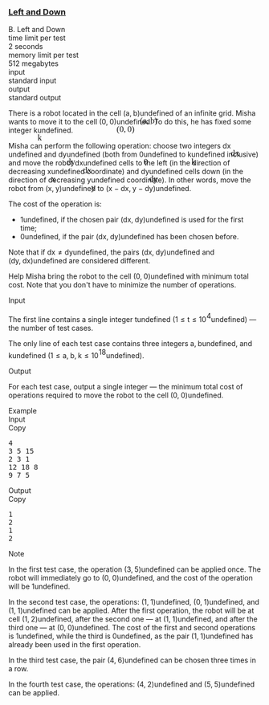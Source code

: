 <h3><a href="https://codeforces.com/contest/2125/problem/B" target="_blank" rel="noopener noreferrer">Left and Down</a></h3>
<div class="header"><div class="title">B. Left and Down</div><div class="time-limit"><div class="property-title">time limit per test</div>2 seconds</div><div class="memory-limit"><div class="property-title">memory limit per test</div>512 megabytes</div><div class="input-file input-standard"><div class="property-title">input</div>standard input</div><div class="output-file output-standard"><div class="property-title">output</div>standard output</div></div><div><p>There is a robot located in the cell <span class="MathJax_Preview" style="color: inherit;"><span class="MJXp-math" id="MJXp-Span-1"><span class="MJXp-mo" id="MJXp-Span-2" style="margin-left: 0em; margin-right: 0em;">(</span><span class="MJXp-mi MJXp-italic" id="MJXp-Span-3">a</span><span class="MJXp-mo" id="MJXp-Span-4" style="margin-left: 0em; margin-right: 0.222em;">,</span><span class="MJXp-mi MJXp-italic" id="MJXp-Span-5">b</span><span class="MJXp-mo" id="MJXp-Span-6" style="margin-left: 0em; margin-right: 0em;">)</span></span></span><span class="MathJax MathJax_Processed" id="MathJax-Element-1-Frame" tabindex="0" style=""><nobr><span class="math" id="MathJax-Span-1"><span style="display: inline-block; position: relative; width: 0em; height: 0px; font-size: 122%;"><span style="position: absolute;"><span class="mrow" id="MathJax-Span-2"><span class="mo" id="MathJax-Span-3" style="font-family: MathJax_Main;">(</span><span class="mi" id="MathJax-Span-4" style="font-family: MathJax_Math-italic;">a</span><span class="mo" id="MathJax-Span-5" style="font-family: MathJax_Main;">,</span><span class="mi" id="MathJax-Span-6" style="font-family: MathJax_Math-italic; padding-left: 0.179em;">b</span><span class="mo" id="MathJax-Span-7" style="font-family: MathJax_Main;">)</span></span></span></span></span></nobr></span>undefined of an infinite grid. Misha wants to move it to the cell <span class="MathJax_Preview" style="color: inherit;"><span class="MJXp-math" id="MJXp-Span-7"><span class="MJXp-mo" id="MJXp-Span-8" style="margin-left: 0em; margin-right: 0em;">(</span><span class="MJXp-mn" id="MJXp-Span-9">0</span><span class="MJXp-mo" id="MJXp-Span-10" style="margin-left: 0em; margin-right: 0.222em;">,</span><span class="MJXp-mn" id="MJXp-Span-11">0</span><span class="MJXp-mo" id="MJXp-Span-12" style="margin-left: 0em; margin-right: 0em;">)</span></span></span><span class="MathJax MathJax_Processed" id="MathJax-Element-2-Frame" tabindex="0" style=""><nobr><span class="math" id="MathJax-Span-8"><span style="display: inline-block; position: relative; width: 0em; height: 0px; font-size: 122%;"><span style="position: absolute;"><span class="mrow" id="MathJax-Span-9"><span class="mo" id="MathJax-Span-10" style="font-family: MathJax_Main;">(</span><span class="mn" id="MathJax-Span-11" style="font-family: MathJax_Main;">0</span><span class="mo" id="MathJax-Span-12" style="font-family: MathJax_Main;">,</span><span class="mn" id="MathJax-Span-13" style="font-family: MathJax_Main; padding-left: 0.179em;">0</span><span class="mo" id="MathJax-Span-14" style="font-family: MathJax_Main;">)</span></span></span></span></span></nobr></span>undefined. To do this, he has fixed some integer <span class="MathJax_Preview" style="color: inherit;"><span class="MJXp-math" id="MJXp-Span-13"><span class="MJXp-mi MJXp-italic" id="MJXp-Span-14">k</span></span></span><span class="MathJax MathJax_Processed" id="MathJax-Element-3-Frame" tabindex="0" style=""><nobr><span class="math" id="MathJax-Span-15"><span style="display: inline-block; position: relative; width: 0em; height: 0px; font-size: 122%;"><span style="position: absolute;"><span class="mrow" id="MathJax-Span-16"><span class="mi" id="MathJax-Span-17" style="font-family: MathJax_Math-italic;">k</span></span></span></span></span></nobr></span>undefined.</p><p>Misha can perform the following operation: choose two integers <span class="MathJax_Preview" style="color: inherit;"><span class="MJXp-math" id="MJXp-Span-15"><span class="MJXp-mi MJXp-italic" id="MJXp-Span-16">d</span><span class="MJXp-mi MJXp-italic" id="MJXp-Span-17">x</span></span></span><span class="MathJax MathJax_Processed" id="MathJax-Element-4-Frame" tabindex="0" style=""><nobr><span class="math" id="MathJax-Span-18"><span style="display: inline-block; position: relative; width: 0em; height: 0px; font-size: 122%;"><span style="position: absolute;"><span class="mrow" id="MathJax-Span-19"><span class="mi" id="MathJax-Span-20" style="font-family: MathJax_Math-italic;">d<span style="display: inline-block; overflow: hidden; height: 1px; width: 0.003em;"></span></span><span class="mi" id="MathJax-Span-21" style="font-family: MathJax_Math-italic;">x</span></span></span></span></span></nobr></span>undefined and <span class="MathJax_Preview" style="color: inherit;"><span class="MJXp-math" id="MJXp-Span-18"><span class="MJXp-mi MJXp-italic" id="MJXp-Span-19">d</span><span class="MJXp-mi MJXp-italic" id="MJXp-Span-20">y</span></span></span><span class="MathJax MathJax_Processed" id="MathJax-Element-5-Frame" tabindex="0" style=""><nobr><span class="math" id="MathJax-Span-22"><span style="display: inline-block; position: relative; width: 0em; height: 0px; font-size: 122%;"><span style="position: absolute;"><span class="mrow" id="MathJax-Span-23"><span class="mi" id="MathJax-Span-24" style="font-family: MathJax_Math-italic;">d<span style="display: inline-block; overflow: hidden; height: 1px; width: 0.003em;"></span></span><span class="mi" id="MathJax-Span-25" style="font-family: MathJax_Math-italic;">y<span style="display: inline-block; overflow: hidden; height: 1px; width: 0.003em;"></span></span></span></span></span></span></nobr></span>undefined (both from <span class="MathJax_Preview" style="color: inherit;"><span class="MJXp-math" id="MJXp-Span-21"><span class="MJXp-mn" id="MJXp-Span-22">0</span></span></span><span class="MathJax MathJax_Processed" id="MathJax-Element-6-Frame" tabindex="0" style=""><nobr><span class="math" id="MathJax-Span-26"><span style="display: inline-block; position: relative; width: 0em; height: 0px; font-size: 122%;"><span style="position: absolute;"><span class="mrow" id="MathJax-Span-27"><span class="mn" id="MathJax-Span-28" style="font-family: MathJax_Main;">0</span></span></span></span></span></nobr></span>undefined to <span class="MathJax_Preview" style="color: inherit;"><span class="MJXp-math" id="MJXp-Span-23"><span class="MJXp-mi MJXp-italic" id="MJXp-Span-24">k</span></span></span><span class="MathJax MathJax_Processed" id="MathJax-Element-7-Frame" tabindex="0" style=""><nobr><span class="math" id="MathJax-Span-29"><span style="display: inline-block; position: relative; width: 0em; height: 0px; font-size: 122%;"><span style="position: absolute;"><span class="mrow" id="MathJax-Span-30"><span class="mi" id="MathJax-Span-31" style="font-family: MathJax_Math-italic;">k</span></span></span></span></span></nobr></span>undefined inclusive) and move the robot <span class="MathJax_Preview" style="color: inherit;"><span class="MJXp-math" id="MJXp-Span-25"><span class="MJXp-mi MJXp-italic" id="MJXp-Span-26">d</span><span class="MJXp-mi MJXp-italic" id="MJXp-Span-27">x</span></span></span><span class="MathJax MathJax_Processed" id="MathJax-Element-8-Frame" tabindex="0" style=""><nobr><span class="math" id="MathJax-Span-32"><span style="display: inline-block; position: relative; width: 0em; height: 0px; font-size: 122%;"><span style="position: absolute;"><span class="mrow" id="MathJax-Span-33"><span class="mi" id="MathJax-Span-34" style="font-family: MathJax_Math-italic;">d<span style="display: inline-block; overflow: hidden; height: 1px; width: 0.003em;"></span></span><span class="mi" id="MathJax-Span-35" style="font-family: MathJax_Math-italic;">x</span></span></span></span></span></nobr></span>undefined cells to the left (in the direction of decreasing <span class="MathJax_Preview" style="color: inherit;"><span class="MJXp-math" id="MJXp-Span-28"><span class="MJXp-mi MJXp-italic" id="MJXp-Span-29">x</span></span></span><span class="MathJax MathJax_Processed" id="MathJax-Element-9-Frame" tabindex="0" style=""><nobr><span class="math" id="MathJax-Span-36"><span style="display: inline-block; position: relative; width: 0em; height: 0px; font-size: 122%;"><span style="position: absolute;"><span class="mrow" id="MathJax-Span-37"><span class="mi" id="MathJax-Span-38" style="font-family: MathJax_Math-italic;">x</span></span></span></span></span></nobr></span>undefined coordinate) and <span class="MathJax_Preview" style="color: inherit;"><span class="MJXp-math" id="MJXp-Span-30"><span class="MJXp-mi MJXp-italic" id="MJXp-Span-31">d</span><span class="MJXp-mi MJXp-italic" id="MJXp-Span-32">y</span></span></span><span class="MathJax MathJax_Processed" id="MathJax-Element-10-Frame" tabindex="0" style=""><nobr><span class="math" id="MathJax-Span-39"><span style="display: inline-block; position: relative; width: 0em; height: 0px; font-size: 122%;"><span style="position: absolute;"><span class="mrow" id="MathJax-Span-40"><span class="mi" id="MathJax-Span-41" style="font-family: MathJax_Math-italic;">d<span style="display: inline-block; overflow: hidden; height: 1px; width: 0.003em;"></span></span><span class="mi" id="MathJax-Span-42" style="font-family: MathJax_Math-italic;">y<span style="display: inline-block; overflow: hidden; height: 1px; width: 0.003em;"></span></span></span></span></span></span></nobr></span>undefined cells down (in the direction of decreasing <span class="MathJax_Preview" style="color: inherit;"><span class="MJXp-math" id="MJXp-Span-33"><span class="MJXp-mi MJXp-italic" id="MJXp-Span-34">y</span></span></span><span class="MathJax MathJax_Processed" id="MathJax-Element-11-Frame" tabindex="0" style=""><nobr><span class="math" id="MathJax-Span-43"><span style="display: inline-block; position: relative; width: 0em; height: 0px; font-size: 122%;"><span style="position: absolute;"><span class="mrow" id="MathJax-Span-44"><span class="mi" id="MathJax-Span-45" style="font-family: MathJax_Math-italic;">y<span style="display: inline-block; overflow: hidden; height: 1px; width: 0.003em;"></span></span></span></span></span></span></nobr></span>undefined coordinate). In other words, move the robot from <span class="MathJax_Preview" style="color: inherit;"><span class="MJXp-math" id="MJXp-Span-35"><span class="MJXp-mo" id="MJXp-Span-36" style="margin-left: 0em; margin-right: 0em;">(</span><span class="MJXp-mi MJXp-italic" id="MJXp-Span-37">x</span><span class="MJXp-mo" id="MJXp-Span-38" style="margin-left: 0em; margin-right: 0.222em;">,</span><span class="MJXp-mi MJXp-italic" id="MJXp-Span-39">y</span><span class="MJXp-mo" id="MJXp-Span-40" style="margin-left: 0em; margin-right: 0em;">)</span></span></span><span class="MathJax MathJax_Processing" id="MathJax-Element-12-Frame" tabindex="0"></span>undefined to <span class="MathJax_Preview" style="color: inherit;"><span class="MJXp-math" id="MJXp-Span-41"><span class="MJXp-mo" id="MJXp-Span-42" style="margin-left: 0em; margin-right: 0em;">(</span><span class="MJXp-mi MJXp-italic" id="MJXp-Span-43">x</span><span class="MJXp-mo" id="MJXp-Span-44" style="margin-left: 0.267em; margin-right: 0.267em;">−</span><span class="MJXp-mi MJXp-italic" id="MJXp-Span-45">d</span><span class="MJXp-mi MJXp-italic" id="MJXp-Span-46">x</span><span class="MJXp-mo" id="MJXp-Span-47" style="margin-left: 0em; margin-right: 0.222em;">,</span><span class="MJXp-mi MJXp-italic" id="MJXp-Span-48">y</span><span class="MJXp-mo" id="MJXp-Span-49" style="margin-left: 0.267em; margin-right: 0.267em;">−</span><span class="MJXp-mi MJXp-italic" id="MJXp-Span-50">d</span><span class="MJXp-mi MJXp-italic" id="MJXp-Span-51">y</span><span class="MJXp-mo" id="MJXp-Span-52" style="margin-left: 0em; margin-right: 0em;">)</span></span></span><span class="MathJax MathJax_Processing" id="MathJax-Element-13-Frame" tabindex="0"></span>undefined.</p><p>The cost of the operation is: </p><ul> <li> <span class="MathJax_Preview" style="color: inherit;"><span class="MJXp-math" id="MJXp-Span-53"><span class="MJXp-mn" id="MJXp-Span-54">1</span></span></span><span class="MathJax MathJax_Processing" id="MathJax-Element-14-Frame" tabindex="0"></span>undefined, if the chosen pair <span class="MathJax_Preview" style="color: inherit;"><span class="MJXp-math" id="MJXp-Span-55"><span class="MJXp-mo" id="MJXp-Span-56" style="margin-left: 0em; margin-right: 0em;">(</span><span class="MJXp-mi MJXp-italic" id="MJXp-Span-57">d</span><span class="MJXp-mi MJXp-italic" id="MJXp-Span-58">x</span><span class="MJXp-mo" id="MJXp-Span-59" style="margin-left: 0em; margin-right: 0.222em;">,</span><span class="MJXp-mi MJXp-italic" id="MJXp-Span-60">d</span><span class="MJXp-mi MJXp-italic" id="MJXp-Span-61">y</span><span class="MJXp-mo" id="MJXp-Span-62" style="margin-left: 0em; margin-right: 0em;">)</span></span></span><span class="MathJax MathJax_Processing" id="MathJax-Element-15-Frame" tabindex="0"></span>undefined is used for the first time; </li><li> <span class="MathJax_Preview" style="color: inherit;"><span class="MJXp-math" id="MJXp-Span-63"><span class="MJXp-mn" id="MJXp-Span-64">0</span></span></span><span class="MathJax MathJax_Processing" id="MathJax-Element-16-Frame" tabindex="0"></span>undefined, if the pair <span class="MathJax_Preview" style="color: inherit;"><span class="MJXp-math" id="MJXp-Span-65"><span class="MJXp-mo" id="MJXp-Span-66" style="margin-left: 0em; margin-right: 0em;">(</span><span class="MJXp-mi MJXp-italic" id="MJXp-Span-67">d</span><span class="MJXp-mi MJXp-italic" id="MJXp-Span-68">x</span><span class="MJXp-mo" id="MJXp-Span-69" style="margin-left: 0em; margin-right: 0.222em;">,</span><span class="MJXp-mi MJXp-italic" id="MJXp-Span-70">d</span><span class="MJXp-mi MJXp-italic" id="MJXp-Span-71">y</span><span class="MJXp-mo" id="MJXp-Span-72" style="margin-left: 0em; margin-right: 0em;">)</span></span></span><span class="MathJax MathJax_Processing" id="MathJax-Element-17-Frame" tabindex="0"></span>undefined has been chosen before. </li></ul><p>Note that if <span class="MathJax_Preview" style="color: inherit;"><span class="MJXp-math" id="MJXp-Span-73"><span class="MJXp-mi MJXp-italic" id="MJXp-Span-74">d</span><span class="MJXp-mi MJXp-italic" id="MJXp-Span-75">x</span><span class="MJXp-mo" id="MJXp-Span-76" style="margin-left: 0.333em; margin-right: 0.333em;">≠</span><span class="MJXp-mi MJXp-italic" id="MJXp-Span-77">d</span><span class="MJXp-mi MJXp-italic" id="MJXp-Span-78">y</span></span></span><span class="MathJax MathJax_Processing" id="MathJax-Element-18-Frame" tabindex="0"></span>undefined, the pairs <span class="MathJax_Preview" style="color: inherit;"><span class="MJXp-math" id="MJXp-Span-79"><span class="MJXp-mo" id="MJXp-Span-80" style="margin-left: 0em; margin-right: 0em;">(</span><span class="MJXp-mi MJXp-italic" id="MJXp-Span-81">d</span><span class="MJXp-mi MJXp-italic" id="MJXp-Span-82">x</span><span class="MJXp-mo" id="MJXp-Span-83" style="margin-left: 0em; margin-right: 0.222em;">,</span><span class="MJXp-mi MJXp-italic" id="MJXp-Span-84">d</span><span class="MJXp-mi MJXp-italic" id="MJXp-Span-85">y</span><span class="MJXp-mo" id="MJXp-Span-86" style="margin-left: 0em; margin-right: 0em;">)</span></span></span><span class="MathJax MathJax_Processing" id="MathJax-Element-19-Frame" tabindex="0"></span>undefined and <span class="MathJax_Preview" style="color: inherit;"><span class="MJXp-math" id="MJXp-Span-87"><span class="MJXp-mo" id="MJXp-Span-88" style="margin-left: 0em; margin-right: 0em;">(</span><span class="MJXp-mi MJXp-italic" id="MJXp-Span-89">d</span><span class="MJXp-mi MJXp-italic" id="MJXp-Span-90">y</span><span class="MJXp-mo" id="MJXp-Span-91" style="margin-left: 0em; margin-right: 0.222em;">,</span><span class="MJXp-mi MJXp-italic" id="MJXp-Span-92">d</span><span class="MJXp-mi MJXp-italic" id="MJXp-Span-93">x</span><span class="MJXp-mo" id="MJXp-Span-94" style="margin-left: 0em; margin-right: 0em;">)</span></span></span><span class="MathJax MathJax_Processing" id="MathJax-Element-20-Frame" tabindex="0"></span>undefined are considered different.</p><p>Help Misha bring the robot to the cell <span class="MathJax_Preview" style="color: inherit;"><span class="MJXp-math" id="MJXp-Span-95"><span class="MJXp-mo" id="MJXp-Span-96" style="margin-left: 0em; margin-right: 0em;">(</span><span class="MJXp-mn" id="MJXp-Span-97">0</span><span class="MJXp-mo" id="MJXp-Span-98" style="margin-left: 0em; margin-right: 0.222em;">,</span><span class="MJXp-mn" id="MJXp-Span-99">0</span><span class="MJXp-mo" id="MJXp-Span-100" style="margin-left: 0em; margin-right: 0em;">)</span></span></span><span class="MathJax MathJax_Processing" id="MathJax-Element-21-Frame" tabindex="0"></span>undefined with minimum total cost. Note that you don't have to minimize the number of operations.</p></div><div class="input-specification"><div class="section-title">Input</div><p>The first line contains a single integer <span class="MathJax_Preview" style="color: inherit;"><span class="MJXp-math" id="MJXp-Span-101"><span class="MJXp-mi MJXp-italic" id="MJXp-Span-102">t</span></span></span><span class="MathJax MathJax_Processing" id="MathJax-Element-22-Frame" tabindex="0"></span>undefined (<span class="MathJax_Preview" style="color: inherit;"><span class="MJXp-math" id="MJXp-Span-103"><span class="MJXp-mn" id="MJXp-Span-104">1</span><span class="MJXp-mo" id="MJXp-Span-105" style="margin-left: 0.333em; margin-right: 0.333em;">≤</span><span class="MJXp-mi MJXp-italic" id="MJXp-Span-106">t</span><span class="MJXp-mo" id="MJXp-Span-107" style="margin-left: 0.333em; margin-right: 0.333em;">≤</span><span class="MJXp-msubsup" id="MJXp-Span-108"><span class="MJXp-mn" id="MJXp-Span-109" style="margin-right: 0.05em;">10</span><span class="MJXp-mn MJXp-script" id="MJXp-Span-110" style="vertical-align: 0.5em;">4</span></span></span></span><span class="MathJax MathJax_Processing" id="MathJax-Element-23-Frame" tabindex="0"></span>undefined)&nbsp;— the number of test cases.</p><p>The only line of each test case contains three integers <span class="MathJax_Preview" style="color: inherit;"><span class="MJXp-math" id="MJXp-Span-111"><span class="MJXp-mi MJXp-italic" id="MJXp-Span-112">a</span><span class="MJXp-mo" id="MJXp-Span-113" style="margin-left: 0em; margin-right: 0.222em;">,</span><span class="MJXp-mi MJXp-italic" id="MJXp-Span-114">b</span></span></span><span class="MathJax MathJax_Processing" id="MathJax-Element-24-Frame" tabindex="0"></span>undefined, and <span class="MathJax_Preview" style="color: inherit;"><span class="MJXp-math" id="MJXp-Span-115"><span class="MJXp-mi MJXp-italic" id="MJXp-Span-116">k</span></span></span><span class="MathJax MathJax_Processing" id="MathJax-Element-25-Frame" tabindex="0"></span>undefined (<span class="MathJax_Preview" style="color: inherit;"><span class="MJXp-math" id="MJXp-Span-117"><span class="MJXp-mn" id="MJXp-Span-118">1</span><span class="MJXp-mo" id="MJXp-Span-119" style="margin-left: 0.333em; margin-right: 0.333em;">≤</span><span class="MJXp-mi MJXp-italic" id="MJXp-Span-120">a</span><span class="MJXp-mo" id="MJXp-Span-121" style="margin-left: 0em; margin-right: 0.222em;">,</span><span class="MJXp-mi MJXp-italic" id="MJXp-Span-122">b</span><span class="MJXp-mo" id="MJXp-Span-123" style="margin-left: 0em; margin-right: 0.222em;">,</span><span class="MJXp-mi MJXp-italic" id="MJXp-Span-124">k</span><span class="MJXp-mo" id="MJXp-Span-125" style="margin-left: 0.333em; margin-right: 0.333em;">≤</span><span class="MJXp-msubsup" id="MJXp-Span-126"><span class="MJXp-mn" id="MJXp-Span-127" style="margin-right: 0.05em;">10</span><span class="MJXp-mrow MJXp-script" id="MJXp-Span-128" style="vertical-align: 0.5em;"><span class="MJXp-mn" id="MJXp-Span-129">18</span></span></span></span></span><span class="MathJax MathJax_Processing" id="MathJax-Element-26-Frame" tabindex="0"></span>undefined).</p></div><div class="output-specification"><div class="section-title">Output</div><p>For each test case, output a single integer&nbsp;— the minimum total cost of operations required to move the robot to the cell <span class="MathJax_Preview" style="color: inherit;"><span class="MJXp-math" id="MJXp-Span-130"><span class="MJXp-mo" id="MJXp-Span-131" style="margin-left: 0em; margin-right: 0em;">(</span><span class="MJXp-mn" id="MJXp-Span-132">0</span><span class="MJXp-mo" id="MJXp-Span-133" style="margin-left: 0em; margin-right: 0.222em;">,</span><span class="MJXp-mn" id="MJXp-Span-134">0</span><span class="MJXp-mo" id="MJXp-Span-135" style="margin-left: 0em; margin-right: 0em;">)</span></span></span><span class="MathJax MathJax_Processing" id="MathJax-Element-27-Frame" tabindex="0"></span>undefined.</p></div><div class="sample-tests"><div class="section-title">Example</div><div class="sample-test"><div class="input"><div class="title">Input<div title="Copy" data-clipboard-target="#id009791717964509282" id="id009219962536422691" class="input-output-copier">Copy</div></div><pre id="id009791717964509282"><div class="test-example-line test-example-line-even test-example-line-0">4</div><div class="test-example-line test-example-line-odd test-example-line-1">3 5 15</div><div class="test-example-line test-example-line-even test-example-line-2">2 3 1</div><div class="test-example-line test-example-line-odd test-example-line-3">12 18 8</div><div class="test-example-line test-example-line-even test-example-line-4">9 7 5</div></pre></div><div class="output"><div class="title">Output<div title="Copy" data-clipboard-target="#id009883903170336644" id="id00034578573822692804" class="input-output-copier">Copy</div></div><pre id="id009883903170336644">1
2
1
2
</pre></div></div></div><div class="note"><div class="section-title">Note</div><p>In the first test case, the operation <span class="MathJax_Preview" style="color: inherit;"><span class="MJXp-math" id="MJXp-Span-136"><span class="MJXp-mo" id="MJXp-Span-137" style="margin-left: 0em; margin-right: 0em;">(</span><span class="MJXp-mn" id="MJXp-Span-138">3</span><span class="MJXp-mo" id="MJXp-Span-139" style="margin-left: 0em; margin-right: 0.222em;">,</span><span class="MJXp-mn" id="MJXp-Span-140">5</span><span class="MJXp-mo" id="MJXp-Span-141" style="margin-left: 0em; margin-right: 0em;">)</span></span></span><span class="MathJax MathJax_Processing" id="MathJax-Element-28-Frame" tabindex="0"></span>undefined can be applied once. The robot will immediately go to <span class="MathJax_Preview" style="color: inherit;"><span class="MJXp-math" id="MJXp-Span-142"><span class="MJXp-mo" id="MJXp-Span-143" style="margin-left: 0em; margin-right: 0em;">(</span><span class="MJXp-mn" id="MJXp-Span-144">0</span><span class="MJXp-mo" id="MJXp-Span-145" style="margin-left: 0em; margin-right: 0.222em;">,</span><span class="MJXp-mn" id="MJXp-Span-146">0</span><span class="MJXp-mo" id="MJXp-Span-147" style="margin-left: 0em; margin-right: 0em;">)</span></span></span><span class="MathJax MathJax_Processing" id="MathJax-Element-29-Frame" tabindex="0"></span>undefined, and the cost of the operation will be <span class="MathJax_Preview" style="color: inherit;"><span class="MJXp-math" id="MJXp-Span-148"><span class="MJXp-mn" id="MJXp-Span-149">1</span></span></span><span class="MathJax MathJax_Processing" id="MathJax-Element-30-Frame" tabindex="0"></span>undefined.</p><p>In the second test case, the operations: <span class="MathJax_Preview" style="color: inherit;"><span class="MJXp-math" id="MJXp-Span-150"><span class="MJXp-mo" id="MJXp-Span-151" style="margin-left: 0em; margin-right: 0em;">(</span><span class="MJXp-mn" id="MJXp-Span-152">1</span><span class="MJXp-mo" id="MJXp-Span-153" style="margin-left: 0em; margin-right: 0.222em;">,</span><span class="MJXp-mn" id="MJXp-Span-154">1</span><span class="MJXp-mo" id="MJXp-Span-155" style="margin-left: 0em; margin-right: 0em;">)</span></span></span><span class="MathJax MathJax_Processing" id="MathJax-Element-31-Frame" tabindex="0"></span>undefined, <span class="MathJax_Preview" style="color: inherit;"><span class="MJXp-math" id="MJXp-Span-156"><span class="MJXp-mo" id="MJXp-Span-157" style="margin-left: 0em; margin-right: 0em;">(</span><span class="MJXp-mn" id="MJXp-Span-158">0</span><span class="MJXp-mo" id="MJXp-Span-159" style="margin-left: 0em; margin-right: 0.222em;">,</span><span class="MJXp-mn" id="MJXp-Span-160">1</span><span class="MJXp-mo" id="MJXp-Span-161" style="margin-left: 0em; margin-right: 0em;">)</span></span></span><span class="MathJax MathJax_Processing" id="MathJax-Element-32-Frame" tabindex="0"></span>undefined, and <span class="MathJax_Preview" style="color: inherit;"><span class="MJXp-math" id="MJXp-Span-162"><span class="MJXp-mo" id="MJXp-Span-163" style="margin-left: 0em; margin-right: 0em;">(</span><span class="MJXp-mn" id="MJXp-Span-164">1</span><span class="MJXp-mo" id="MJXp-Span-165" style="margin-left: 0em; margin-right: 0.222em;">,</span><span class="MJXp-mn" id="MJXp-Span-166">1</span><span class="MJXp-mo" id="MJXp-Span-167" style="margin-left: 0em; margin-right: 0em;">)</span></span></span><span class="MathJax MathJax_Processing" id="MathJax-Element-33-Frame" tabindex="0"></span>undefined can be applied. After the first operation, the robot will be at cell <span class="MathJax_Preview" style="color: inherit;"><span class="MJXp-math" id="MJXp-Span-168"><span class="MJXp-mo" id="MJXp-Span-169" style="margin-left: 0em; margin-right: 0em;">(</span><span class="MJXp-mn" id="MJXp-Span-170">1</span><span class="MJXp-mo" id="MJXp-Span-171" style="margin-left: 0em; margin-right: 0.222em;">,</span><span class="MJXp-mn" id="MJXp-Span-172">2</span><span class="MJXp-mo" id="MJXp-Span-173" style="margin-left: 0em; margin-right: 0em;">)</span></span></span><span class="MathJax MathJax_Processing" id="MathJax-Element-34-Frame" tabindex="0"></span>undefined, after the second one&nbsp;— at <span class="MathJax_Preview" style="color: inherit;"><span class="MJXp-math" id="MJXp-Span-174"><span class="MJXp-mo" id="MJXp-Span-175" style="margin-left: 0em; margin-right: 0em;">(</span><span class="MJXp-mn" id="MJXp-Span-176">1</span><span class="MJXp-mo" id="MJXp-Span-177" style="margin-left: 0em; margin-right: 0.222em;">,</span><span class="MJXp-mn" id="MJXp-Span-178">1</span><span class="MJXp-mo" id="MJXp-Span-179" style="margin-left: 0em; margin-right: 0em;">)</span></span></span><span class="MathJax MathJax_Processing" id="MathJax-Element-35-Frame" tabindex="0"></span>undefined, and after the third one&nbsp;— at <span class="MathJax_Preview" style="color: inherit;"><span class="MJXp-math" id="MJXp-Span-180"><span class="MJXp-mo" id="MJXp-Span-181" style="margin-left: 0em; margin-right: 0em;">(</span><span class="MJXp-mn" id="MJXp-Span-182">0</span><span class="MJXp-mo" id="MJXp-Span-183" style="margin-left: 0em; margin-right: 0.222em;">,</span><span class="MJXp-mn" id="MJXp-Span-184">0</span><span class="MJXp-mo" id="MJXp-Span-185" style="margin-left: 0em; margin-right: 0em;">)</span></span></span><span class="MathJax MathJax_Processing" id="MathJax-Element-36-Frame" tabindex="0"></span>undefined. The cost of the first and second operations is <span class="MathJax_Preview" style="color: inherit;"><span class="MJXp-math" id="MJXp-Span-186"><span class="MJXp-mn" id="MJXp-Span-187">1</span></span></span><span class="MathJax MathJax_Processing" id="MathJax-Element-37-Frame" tabindex="0"></span>undefined, while the third is <span class="MathJax_Preview" style="color: inherit;"><span class="MJXp-math" id="MJXp-Span-188"><span class="MJXp-mn" id="MJXp-Span-189">0</span></span></span><span class="MathJax MathJax_Processing" id="MathJax-Element-38-Frame" tabindex="0"></span>undefined, as the pair <span class="MathJax_Preview" style="color: inherit;"><span class="MJXp-math" id="MJXp-Span-190"><span class="MJXp-mo" id="MJXp-Span-191" style="margin-left: 0em; margin-right: 0em;">(</span><span class="MJXp-mn" id="MJXp-Span-192">1</span><span class="MJXp-mo" id="MJXp-Span-193" style="margin-left: 0em; margin-right: 0.222em;">,</span><span class="MJXp-mn" id="MJXp-Span-194">1</span><span class="MJXp-mo" id="MJXp-Span-195" style="margin-left: 0em; margin-right: 0em;">)</span></span></span><span class="MathJax MathJax_Processing" id="MathJax-Element-39-Frame" tabindex="0"></span>undefined has already been used in the first operation.</p><p>In the third test case, the pair <span class="MathJax_Preview" style="color: inherit;"><span class="MJXp-math" id="MJXp-Span-196"><span class="MJXp-mo" id="MJXp-Span-197" style="margin-left: 0em; margin-right: 0em;">(</span><span class="MJXp-mn" id="MJXp-Span-198">4</span><span class="MJXp-mo" id="MJXp-Span-199" style="margin-left: 0em; margin-right: 0.222em;">,</span><span class="MJXp-mn" id="MJXp-Span-200">6</span><span class="MJXp-mo" id="MJXp-Span-201" style="margin-left: 0em; margin-right: 0em;">)</span></span></span><span class="MathJax MathJax_Processing" id="MathJax-Element-40-Frame" tabindex="0"></span>undefined can be chosen three times in a row.</p><p>In the fourth test case, the operations: <span class="MathJax_Preview" style="color: inherit;"><span class="MJXp-math" id="MJXp-Span-202"><span class="MJXp-mo" id="MJXp-Span-203" style="margin-left: 0em; margin-right: 0em;">(</span><span class="MJXp-mn" id="MJXp-Span-204">4</span><span class="MJXp-mo" id="MJXp-Span-205" style="margin-left: 0em; margin-right: 0.222em;">,</span><span class="MJXp-mn" id="MJXp-Span-206">2</span><span class="MJXp-mo" id="MJXp-Span-207" style="margin-left: 0em; margin-right: 0em;">)</span></span></span><span class="MathJax MathJax_Processing" id="MathJax-Element-41-Frame" tabindex="0"></span>undefined and <span class="MathJax_Preview" style="color: inherit;"><span class="MJXp-math" id="MJXp-Span-208"><span class="MJXp-mo" id="MJXp-Span-209" style="margin-left: 0em; margin-right: 0em;">(</span><span class="MJXp-mn" id="MJXp-Span-210">5</span><span class="MJXp-mo" id="MJXp-Span-211" style="margin-left: 0em; margin-right: 0.222em;">,</span><span class="MJXp-mn" id="MJXp-Span-212">5</span><span class="MJXp-mo" id="MJXp-Span-213" style="margin-left: 0em; margin-right: 0em;">)</span></span></span><span class="MathJax MathJax_Processing" id="MathJax-Element-42-Frame" tabindex="0"></span>undefined can be applied.</p></div>